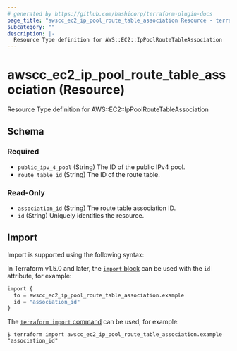 ```yaml
---
# generated by https://github.com/hashicorp/terraform-plugin-docs
page_title: "awscc_ec2_ip_pool_route_table_association Resource - terraform-provider-awscc"
subcategory: ""
description: |-
  Resource Type definition for AWS::EC2::IpPoolRouteTableAssociation
---
```


# awscc_ec2_ip_pool_route_table_association (Resource)

Resource Type definition for AWS::EC2::IpPoolRouteTableAssociation



<!-- schema generated by tfplugindocs -->
## Schema

### Required

- `public_ipv_4_pool` (String) The ID of the public IPv4 pool.
- `route_table_id` (String) The ID of the route table.

### Read-Only

- `association_id` (String) The route table association ID.
- `id` (String) Uniquely identifies the resource.

## Import

Import is supported using the following syntax:

In Terraform v1.5.0 and later, the [`import` block](https://developer.hashicorp.com/terraform/language/import) can be used with the `id` attribute, for example:

```terraform
import {
  to = awscc_ec2_ip_pool_route_table_association.example
  id = "association_id"
}
```

The [`terraform import` command](https://developer.hashicorp.com/terraform/cli/commands/import) can be used, for example:

```shell
$ terraform import awscc_ec2_ip_pool_route_table_association.example "association_id"
```
